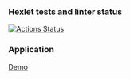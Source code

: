 ### Hexlet tests and linter status
[![Actions Status](https://github.com/rustamyusupov/frontend-project-lvl4/workflows/hexlet-check/badge.svg)](https://github.com/rustamyusupov/frontend-project-lvl4/actions)

### Application
[Demo](https://slk-app.herokuapp.com/)